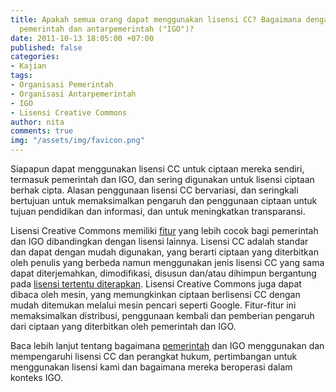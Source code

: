 ```yaml
---
title: Apakah semua orang dapat menggunakan lisensi CC? Bagaimana dengan organisasi
  pemerintah dan antarpemerintah ("IGO")?
date: 2011-10-13 18:05:00 +07:00
published: false
categories:
- Kajian
tags:
- Organisasi Pemerintah
- Organisasi Antarpemerintah
- IGO
- Lisensi Creative Commons
author: nita
comments: true
img: "/assets/img/favicon.png"
---
```


Siapapun dapat menggunakan lisensi CC untuk ciptaan mereka sendiri, termasuk pemerintah dan IGO, dan sering digunakan untuk lisensi ciptaan berhak cipta. Alasan penggunaan lisensi CC bervariasi, dan seringkali bertujuan untuk memaksimalkan pengaruh dan penggunaan ciptaan untuk tujuan pendidikan dan informasi, dan untuk meningkatkan transparansi.

Lisensi Creative Commons memiliki [fitur](http://creativecommons.or.id/lisensi-cc-bahasa-indonesia/) yang lebih cocok bagi pemerintah dan IGO dibandingkan dengan lisensi lainnya. Lisensi CC adalah standar dan dapat dengan mudah digunakan, yang berarti ciptaan yang diterbitkan oleh penulis yang berbeda namun menggunakan jenis lisensi CC yang sama dapat diterjemahkan, dimodifikasi, disusun dan/atau dihimpun bergantung pada [lisensi tertentu diterapkan](http://creativecommons.or.id/faq/#Dapatkah_saya_menggabungkan_ciptaan_yang_menggunakan_lisensi_Creative_Commons_yang_berbeda_ke_dalam_ciptaan_saya.3F). Lisensi Creative Commons juga dapat dibaca oleh mesin, yang memungkinkan ciptaan berlisensi CC dengan mudah ditemukan melalui mesin pencari seperti Google. Fitur-fitur ini memaksimalkan distribusi, penggunaan kembali dan pemberian pengaruh dari ciptaan yang diterbitkan oleh pemerintah dan IGO.

Baca lebih lanjut tentang bagaimana [pemerintah](http://wiki.creativecommons.org/Government) dan IGO menggunakan dan mempengaruhi lisensi CC dan perangkat hukum, pertimbangan untuk menggunakan lisensi kami dan bagaimana mereka beroperasi dalam konteks IGO.
